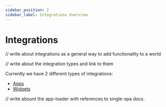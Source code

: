 ```yaml
---
sidebar_position: 2
sidebar_label: Integrations Overview
---
```


# Integrations

// write about integrations as a general way to add functionality to a world

// write about the integration types and link to them

Currently we have 2 different types of integrations:
  - [Apps](applications)
  - [Widgets](widgets)

// write abount the app-loader with references to single-spa docs.
